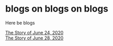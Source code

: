 # blogs on blogs on blogs
Here be blogs

[The Story of June 24, 2020](firstpost.md)  
[The Story of June 28, 2020](secondpost.md)
